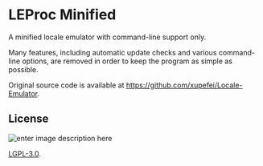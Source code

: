 LEProc Minified
===============

A minified locale emulator with command-line support only.

Many features, including automatic update checks and various command-line options, are removed in order to keep the program as simple as possible.

Original source code is available at <https://github.com/xupefei/Locale-Emulator>.

## License ##

![enter image description here](http://www.gnu.org/graphics/lgplv3-147x51.png)

[LGPL-3.0](https://opensource.org/licenses/LGPL-3.0).
